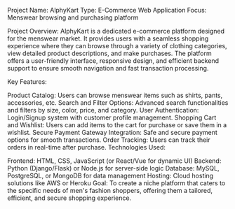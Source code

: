 Project Name: AlphyKart
Type: E-Commerce Web Application
Focus: Menswear browsing and purchasing platform

Project Overview: AlphyKart is a dedicated e-commerce platform designed for the menswear market. It provides users with a seamless shopping experience where they can browse through a variety of clothing categories, view detailed product descriptions, and make purchases. The platform offers a user-friendly interface, responsive design, and efficient backend support to ensure smooth navigation and fast transaction processing.

Key Features:

Product Catalog: Users can browse menswear items such as shirts, pants, accessories, etc.
Search and Filter Options: Advanced search functionalities and filters by size, color, price, and category.
User Authentication: Login/Signup system with customer profile management.
Shopping Cart and Wishlist: Users can add items to the cart for purchase or save them in a wishlist.
Secure Payment Gateway Integration: Safe and secure payment options for smooth transactions.
Order Tracking: Users can track their orders in real-time after purchase.
Technologies Used:

Frontend: HTML, CSS, JavaScript (or React/Vue for dynamic UI)
Backend: Python (Django/Flask) or Node.js for server-side logic
Database: MySQL, PostgreSQL, or MongoDB for data management
Hosting: Cloud hosting solutions like AWS or Heroku
Goal: To create a niche platform that caters to the specific needs of men's fashion shoppers, offering them a tailored, efficient, and secure shopping experience.
